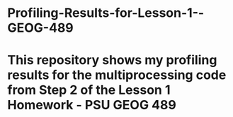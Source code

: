 # Profiling-Results-for-Lesson-1--GEOG-489
# This repository shows my profiling results for the multiprocessing code from Step 2 of the Lesson 1 Homework - PSU GEOG 489
